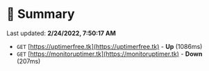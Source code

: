 # 📖 Summary
Last updated: **2/24/2022, 7:50:17 AM**

- `GET` [https://uptimerfree.tk](https://uptimerfree.tk) - **Up** (1086ms)
- `GET` [https://monitoruptimer.tk](https://monitoruptimer.tk) - **Down** (207ms)
